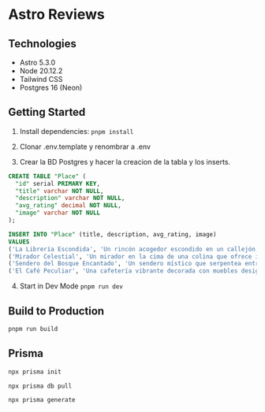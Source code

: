# Astro Reviews

## Technologies

- Astro 5.3.0
- Node 20.12.2
- Tailwind CSS
- Postgres 16 (Neon)

## Getting Started

1. Install dependencies: `pnpm install`

2. Clonar .env.template y renombrar a .env

3. Crear la BD Postgres y hacer la creacion de la tabla y los inserts.

```sql
CREATE TABLE "Place" (
  "id" serial PRIMARY KEY,
  "title" varchar NOT NULL,
  "description" varchar NOT NULL,
  "avg_rating" decimal NOT NULL,
  "image" varchar NOT NULL
);

INSERT INTO "Place" (title, description, avg_rating, image)
VALUES
('La Librería Escondida', 'Un rincón acogedor escondido en un callejón, lleno de hallazgos raros y cómodos sillones de lectura.', 4.3, 'libreria.webp'),
('Mirador Celestial', 'Un mirador en la cima de una colina que ofrece impresionantes vistas panorámicas de las luces de la ciudad.', 5.0, 'mirador.webp'),
('Sendero del Bosque Encantado', 'Un sendero místico que serpentea entre árboles antiguos, del que se rumorea que está habitado por hadas.', 4.2, 'sendero.webp'),
('El Café Peculiar', 'Una cafetería vibrante decorada con muebles desiguales y obras de arte excéntricas.', 3.1, 'cafe.webp');
```

4. Start in Dev Mode `pnpm run dev`

## Build to Production

```bash
pnpm run build
```

## Prisma

```bash
npx prisma init

npx prisma db pull

npx prisma generate
```
